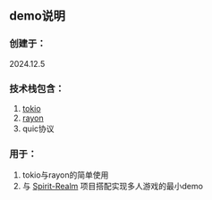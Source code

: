 ## demo说明
### 创建于：<br>
2024.12.5<br>
### 技术栈包含：<br>
1. [tokio](https://tokio.rs/tokio/tutorial/spawning)<br>
2. [rayon](https://crates.io/crates/rayon)<br>
3. quic协议<br>
### 用于：<br>
1. tokio与rayon的简单使用<br>
2. 与 [Spirit-Realm](https://github.com/MrTwoc/bevy-Demo-Spirit-Realm) 项目搭配实现多人游戏的最小demo <br>